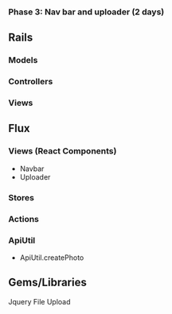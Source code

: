 ### Phase 3: Nav bar and uploader (2 days)

## Rails
### Models


### Controllers


### Views


## Flux
### Views (React Components)
* Navbar
* Uploader

### Stores

### Actions

### ApiUtil
* ApiUtil.createPhoto

## Gems/Libraries
Jquery File Upload
